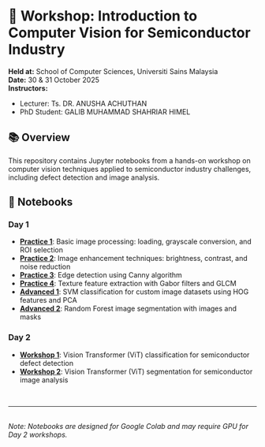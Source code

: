 # 🔬 Workshop: Introduction to Computer Vision for Semiconductor Industry

**Held at:** School of Computer Sciences, Universiti Sains Malaysia  
**Date:** 30 & 31 October 2025  
**Instructors:**
- Lecturer: Ts. DR. ANUSHA ACHUTHAN  
- PhD Student: GALIB MUHAMMAD SHAHRIAR HIMEL


## 📚 Overview
This repository contains Jupyter notebooks from a hands-on workshop on computer vision techniques applied to semiconductor industry challenges, including defect detection and image analysis.

## 📓 Notebooks

### Day 1
- **[Practice 1](Day%201/Practice%201/practice_1_day_1.ipynb)**: Basic image processing: loading, grayscale conversion, and ROI selection
- **[Practice 2](Day%201/Practice%202/practice_2_day_1.ipynb)**: Image enhancement techniques: brightness, contrast, and noise reduction
- **[Practice 3](Day%201/Practice%203/practice_3_day_1.ipynb)**: Edge detection using Canny algorithm
- **[Practice 4](Day%201/Practice%204/practice_4_day_1.ipynb)**: Texture feature extraction with Gabor filters and GLCM
- **[Advanced 1](Day%201/Advanced%201/day_1_advanced_1.ipynb)**: SVM classification for custom image datasets using HOG features and PCA
- **[Advanced 2](Day%201/Advanced%202/day_1_advanced_2.ipynb)**: Random Forest image segmentation with images and masks

### Day 2
- **[Workshop 1](Day%202/Workshop%201/WORKshop1.ipynb)**: Vision Transformer (ViT) classification for semiconductor defect detection
- **[Workshop 2](Day%202/Workshop%202/WORKshop2.ipynb)**: Vision Transformer (ViT) segmentation for semiconductor image analysis

<br/>

---
\
*Note: Notebooks are designed for Google Colab and may require GPU for Day 2 workshops.*